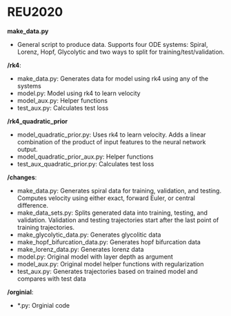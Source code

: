 # REU2020

**make_data.py**
- General script to produce data. Supports four ODE systems: Spiral, Lorenz, Hopf, Glycolytic and two ways to split for training/test/validation.

**/rk4**:
- make_data.py: Generates data for model using rk4 using any of the systems
- model.py: Model using rk4 to learn velocity
- model_aux.py: Helper functions
- test_aux.py: Calculates test loss

**/rk4_quadratic_prior**
- model_quadratic_prior.py: Uses rk4 to learn velocity. Adds a linear combination of the product of input features to the neural network output.
- model_quadratic_prior_aux.py: Helper functions
- test_aux_quadratic_prior.py: Calculates test loss

**/changes**:
- make_data.py: Generates spiral data for training, validation, and testing. Computes velocity using either exact, forward Euler, or central difference.
- make_data_sets.py: Splits generated data into training, testing, and validation. Validation and testing trajectories start after the last point of training trajectories.
- make_glycolytic_data.py: Generates glycolitic data
- make_hopf_bifurcation_data.py: Generates hopf bifurcation data
- make_lorenz_data.py: Generates lorenz data
- model.py: Original model with layer depth as argument
- model_aux.py: Original model helper functions with regularization
- test_aux.py: Generates trajectories based on trained model and compares with test data

**/orginial**:
- *.py: Orginial code
